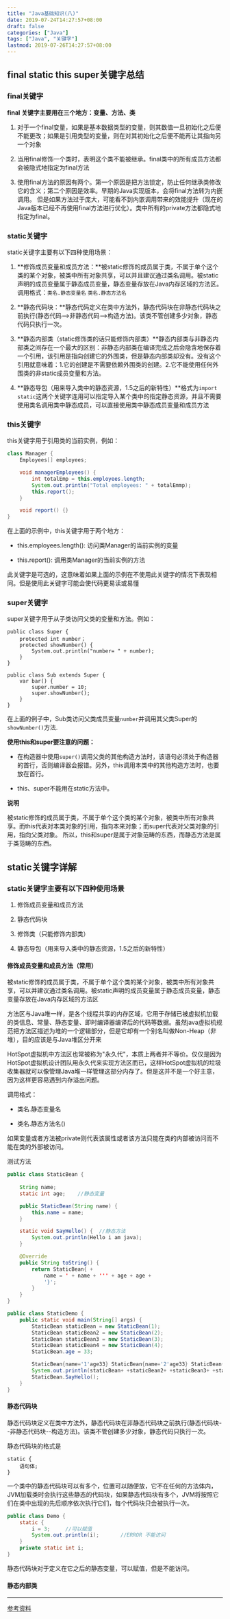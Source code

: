 ```yaml
---
title: "Java基础知识(八)"
date: 2019-07-24T14:27:57+08:00
draft: false
categories: ["Java"]
tags: ["Java", "关键字"]
lastmod: 2019-07-26T14:27:57+08:00
---
```


## final static this super关键字总结

### final关键字

**final 关键字主要用在三个地方：变量、方法、类**

1. 对于一个final变量，如果是基本数据类型的变量，则其数值一旦初始化之后便不能更改；如果是引用类型的变量，则在对其初始化之后便不能再让其指向另一个对象

2. 当用final修饰一个类时，表明这个类不能被继承。final类中的所有成员方法都会被隐式地指定为final方法

3. 使用final方法的原因有两个。第一个原因是把方法锁定，防止任何继承类修改它的含义；第二个原因是效率。早期的Java实现版本，会将final方法转为内嵌调用。
但是如果方法过于庞大，可能看不到内嵌调用带来的效能提升（现在的Java版本已经不再使用final方法进行优化）。类中所有的private方法都隐式地指定为final。

### static关键字

static关键字主要有以下四种使用场景：

1. **修饰成员变量和成员方法：**被static修饰的成员属于类，不属于单个这个类的某个对象，被类中所有对象共享，可以并且建议通过类名调用。被static声明的成员变量属于静态成员变量，静态变量存放在Java内存区域的方法区。调用格式：`类名.静态变量名`  `类名.静态方法名`

2. **静态代码块：**静态代码定义在类中方法外，静态代码块在非静态代码块之前执行(静态代码-->非静态代码-->构造方法)。该类不管创建多少对象，静态代码只执行一次。

3. **静态内部类（static修饰类的话只能修饰内部类）**静态内部类与非静态内部类之间存在一个最大的区别：非静态内部类在编译完成之后会隐含地保存着一个引用，该引用是指向创建它的外围类，但是静态内部类却没有。没有这个引用就意味着：1.它的创建是不需要依赖外围类的创建。2.它不能使用任何外围类的非static成员变量和方法。

4. **静态导包（用来导入类中的静态资源，1.5之后的新特性）**格式为`import static`这两个关键字连用可以指定导入某个类中的指定静态资源，并且不需要使用类名调用类中静态成员，可以直接使用类中静态成员变量和成员方法

### this关键字

this关键字用于引用类的当前实例，例如：

```java
class Manager {
    Employees[] employees;

    void managerEmployees() {
        int totalEmp = this.employees.length;
        System.out.println("Total employees: " + totalEmmp);
        this.report();
    }

    void report() {}
}
```

在上面的示例中，this关键字用于两个地方：

* this.employees.length(): 访问类Manager的当前实例的变量

* this.report(): 调用类Manager的当前实例的方法

此关键字是可选的，这意味着如果上面的示例在不使用此关键字的情况下表现相同。但是使用此关键字可能会使代码更易读或易懂

### super关键字

super关键字用于从子类访问父类的变量和方法。例如：

```
public class Super {
    protected int number；
    protected showNumber() {
        System.out.println("number= " + number);
    }
}

public class Sub extends Super {
    var bar() {
        super.number = 10;
        super.showNumber();
    }
}
```

在上面的例子中，Sub类访问父类成员变量`number`并调用其父类Super的`showNumber()`方法.

**使用this和super要注意的问题：**

* 在构造器中使用`super()`调用父类的其他构造方法时，该语句必须处于构造器的首行，否则编译器会报错。另外，this调用本类中的其他构造方法时，也要放在首行。

* this、super不能用在static方法中。

**说明**

被static修饰的成员属于类，不属于单个这个类的某个对象，被类中所有对象共享。而this代表对本类对象的引用，指向本来对象；而super代表对父类对象的引用，指向父类对象。
所以，this和super是属于对象范畴的东西，而静态方法是属于类范畴的东西。


## static关键字详解

### static关键字主要有以下四种使用场景

1. 修饰成员变量和成员方法

2. 静态代码块

3. 修饰类（只能修饰内部类）

4. 静态导包（用来导入类中的静态资源，1.5之后的新特性）


#### **修饰成员变量和成员方法（常用）**

被static修饰的成员属于类，不属于单个这个类的某个对象，被类中所有对象共享，可以并建议通过类名调用。被static声明的成员变量属于静态成员变量，静态变量存放在Java内存区域的方法区

方法区与Java堆一样，是各个线程共享的内存区域，它用于存储已被虚拟机加载的类信息、常量、静态变量、即时编译器编译后的代码等数据。虽然java虚拟机规范把方法区描述为堆的一个逻辑部分，但是它却有一个别名叫做Non-Heap（非堆），目的应该是与Java堆区分开来

HotSpot虚拟机中方法区也常被称为"永久代"，本质上两者并不等价。仅仅是因为HotSpot虚拟机设计团队用永久代来实现方法区而已，这样HotSpot虚拟机的垃圾收集器就可以像管理Java堆一样管理这部分内存了。但是这并不是一个好主意，因为这样更容易遇到内存溢出问题。

调用格式：

* 类名.静态变量名

* 类名.静态方法名()

如果变量或者方法被private则代表该属性或者该方法只能在类的内部被访问而不能在类的外部被访问。

测试方法

```Java
public class StaticBean {
    
    String name;
    static int age;    //静态变量

    public StaticBean(String name) {
        this.name = name;
    }

    static void SayHello() {  //静态方法
        System.out.println(Hello i am java);
    }

    @Override
    public String toString() {
        return StaticBean{ + 
            name = ' + name + ''' + age + age +
            '}';
        }
    }
}
```

```java
public class StaticDemo {
    public static void main(String[] args) {
        StaticBean staticBean = new StaticBean(1);
        StaticBean staticBean2 = new StaticBean(2);
        StaticBean staticBean3 = new StaticBean(3);
        StaticBean staticBean4 = new StaticBean(4);
        StaticBean.age = 33;

        StaticBean{name='1'age33} StaticBean{name='2'age33} StaticBean{name='3'age33} StaticBean{name='4'age33}
        System.out.println(staticBean+ +staticBean2+ +staticBean3+ +staticBean4);
        StaticBean.SayHello();
    }
}
```

#### **静态代码块**

静态代码块定义在类中方法外，静态代码块在非静态代码块之前执行(静态代码块--非静态代码块--构造方法)。该类不管创建多少对象，静态代码只执行一次。

静态代码块的格式是

```
static {
    语句体;
}
```

一个类中的静态代码块可以有多个，位置可以随便放，它不在任何的方法体内，JVM加载类时会执行这些静态的代码块，如果静态代码块有多个，JVM将按照它们在类中出现的先后顺序依次执行它们，每个代码块只会被执行一次。

```java
public class Demo {
    static {
        i = 3;     //可以赋值
        System.out.println(i);       //ERROR 不能访问
    }
    private static int i;
}
```

静态代码块对于定义在它之后的静态变量，可以赋值，但是不能访问。

#### **静态内部类**




---
[参考资料](https://gitee.com/SnailClimb/JavaGuide/blob/master/docs/java/Basis/final%E3%80%81static%E3%80%81this%E3%80%81super.md#)

